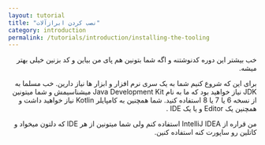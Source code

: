 ```yaml
---
layout: tutorial
title: "نصب کردن ابرازآلات"
category: introduction
permalink: /tutorials/introduction/installing-the-tooling
---
```



<div dir="rtl" markdown="1">



خب بیشتر این دوره کدنوشتنه و اگه شما بتونین هم پای من بیاین و کد بزنین خیلی بهتر میشه.

برای این که شروع کنیم شما به یک سری نرم افزار و ابزار ها نیاز دارین. خب مسلما به JDK نیاز خواهید بود که ما به نام Java Development Kit میشناسیمش و شما میتونین از نسخه 6 یا 7 یا 8 استفاده کنید. شما همچنین به کامپایلر Kotlin نیاز خواهید داشت و همچنین یک Editor و یا یک IDE .

من قراره از IntelliJ IDEA استفاده کنم ولی شما میتونین از هر IDE که دلتون میخواد و کاتلین رو ساپورت کنه استفاده کنین.
